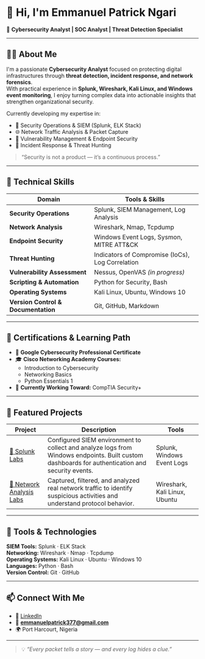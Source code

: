 
# 👋 Hi, I'm Emmanuel Patrick Ngari  
🎯 **Cybersecurity Analyst | SOC Analyst | Threat Detection Specialist**

---

## 👨‍💻 About Me
I'm a passionate **Cybersecurity Analyst** focused on protecting digital infrastructures through **threat detection, incident response, and network forensics**.  
With practical experience in **Splunk, Wireshark, Kali Linux, and Windows event monitoring**, I enjoy turning complex data into actionable insights that strengthen organizational security.

Currently developing my expertise in:
- 🧠 Security Operations & SIEM (Splunk, ELK Stack)  
- 🌐 Network Traffic Analysis & Packet Capture  
- 🧩 Vulnerability Management & Endpoint Security  
- 🚨 Incident Response & Threat Hunting  

> “Security is not a product — it’s a continuous process.”  

---

## 🧩 Technical Skills

| Domain | Tools & Skills |
|--------|----------------|
| **Security Operations** | Splunk, SIEM Management, Log Analysis |
| **Network Analysis** | Wireshark, Nmap, Tcpdump |
| **Endpoint Security** | Windows Event Logs, Sysmon, MITRE ATT&CK |
| **Threat Hunting** | Indicators of Compromise (IoCs), Log Correlation |
| **Vulnerability Assessment** | Nessus, OpenVAS *(in progress)* |
| **Scripting & Automation** | Python for Security, Bash |
| **Operating Systems** | Kali Linux, Ubuntu, Windows 10 |
| **Version Control & Documentation** | Git, GitHub, Markdown |

---

## 🧠 Certifications & Learning Path

- 🏅 **Google Cybersecurity Professional Certificate**  
- 🎓 **Cisco Networking Academy Courses:**
  - Introduction to Cybersecurity  
  - Networking Basics  
  - Python Essentials 1  
- 🔐 **Currently Working Toward:** CompTIA Security+  

---

## 📘 Featured Projects

| Project | Description | Tools |
|----------|--------------|-------|
| [🔹 Splunk Labs](https://github.com/Emmanuel-Ngari/Emmanuel-Ngari/tree/0ab432977396047e21bc309cf4b525c1e8e88cb2/Splunk-Labs) | Configured SIEM environment to collect and analyze logs from Windows endpoints. Built custom dashboards for authentication and security events. | Splunk, Windows Event Logs |
| [🔹 Network Analysis Labs](https://github.com/Emmanuel-Ngari/Emmanuel-Ngari/tree/0ab432977396047e21bc309cf4b525c1e8e88cb2/Network-Analysis) | Captured, filtered, and analyzed real network traffic to identify suspicious activities and understand protocol behavior. | Wireshark, Kali Linux, Ubuntu |

---

## 🧰 Tools & Technologies
**SIEM Tools:** Splunk · ELK Stack  
**Networking:** Wireshark · Nmap · Tcpdump  
**Operating Systems:** Kali Linux · Ubuntu · Windows 10  
**Languages:** Python · Bash  
**Version Control:** Git · GitHub  

---

## 📫 Connect With Me
- 💼 [LinkedIn](https://www.linkedin.com/in/emmanuelngari)  
- 📧 **emmanuelpatrick377@gmail.com**  
- 🌍 Port Harcourt, Nigeria  

---

> 💡 *“Every packet tells a story — and every log hides a clue.”*
